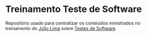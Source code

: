 # Treinamento Teste de Software

Repositório usado para centralizar os conteúdos ministrados no treinamento do [Júlio Lima](https://www.juliodelima.com.br/) sobre [Testes de Software](http://tspi.juliodelima.com.br/).
